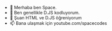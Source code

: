 - 👋 Merhaba ben Space.
- 👀 Ben genellikle D.JS kodluyorum.
- 🌱 Şuan HTML ve D.JS öğreniyorum
- 📫 Bana ulaşmak için youtube.com/spacecodes
